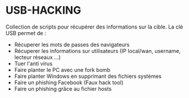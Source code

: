 # USB-HACKING
Collection de scripts pour récupérer des informations sur la cible.
La clé USB permet de : 

- Récuperer les mots de passes des navigateurs
- Récuperer les informations sur utilisateurs (IP local/wan, username, lecteur réseaux ...)
- Tuer l'anti virus
- Faire planter le PC avec une fork bomb
- Faire planter Windows en supprimant des fichiers systèmes
- Faire un phishing Facebook (Faux hack tool)
- Faire un phishing grâce au fichier hosts
